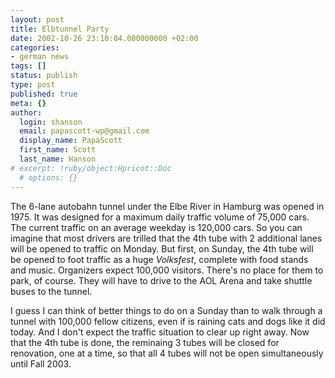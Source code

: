 ```yaml
---
layout: post
title: Elbtunnel Party
date: 2002-10-26 23:10:04.000000000 +02:00
categories:
- german news
tags: []
status: publish
type: post
published: true
meta: {}
author:
  login: shanson
  email: papascott-wp@gmail.com
  display_name: PapaScott
  first_name: Scott
  last_name: Hanson
# excerpt: !ruby/object:Hpricot::Doc
  # options: {}
---
```

<p>The 6-lane autobahn tunnel under the Elbe River in Hamburg was opened in 1975. It was designed for a maximum daily traffic volume of 75,000 cars. The current traffic on an average weekday is 120,000 cars. So you can imagine that most drivers are trilled that the 4th tube with 2 additional lanes will be opened to traffic on Monday. But first, on Sunday, the 4th tube will be opened to foot traffic as a huge <em>Volksfest</em>, complete with food stands and music. Organizers expect 100,000 visitors. There's no place for them to park, of course. They will have to drive to the AOL Arena and take shuttle buses to the tunnel.</p>
<p>I guess I can think of better things to do on a Sunday than to walk through a tunnel with 100,000 fellow citizens, even if is raining cats and dogs like it did today. And I don't expect the traffic situation to clear up right away. Now that the 4th tube is done, the reminaing 3 tubes will be closed for renovation, one at a time, so that all 4 tubes will not be open simultaneously until Fall 2003.</p>

